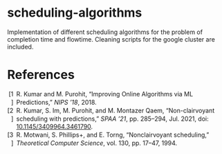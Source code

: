 # scheduling-algorithms
Implementation of different scheduling algorithms for the problem of completion time and flowtime. Cleaning scripts for the google cluster are included.  
# References
<div class="csl-bib-body" style="line-height: 1.35; ">
  <div class="csl-entry" style="clear: left; ">
    <div class="csl-left-margin" style="float: left; padding-right: 0.5em;text-align: right; width: 1em;">[1]</div><div class="csl-right-inline" style="margin: 0 .4em 0 1.5em;">R. Kumar and M. Purohit, “Improving Online Algorithms via ML Predictions,” <i>NIPS ’18</i>, 2018.</div>
  </div>
  <span class="Z3988" title="url_ver=Z39.88-2004&amp;ctx_ver=Z39.88-2004&amp;rfr_id=info%3Asid%2Fzotero.org%3A2&amp;rft_val_fmt=info%3Aofi%2Ffmt%3Akev%3Amtx%3Ajournal&amp;rft.genre=article&amp;rft.atitle=Improving%20Online%20Algorithms%20via%20ML%20Predictions&amp;rft.jtitle=NIPS%20'18&amp;rft.aufirst=Ravi&amp;rft.aulast=Kumar&amp;rft.au=Ravi%20Kumar&amp;rft.au=Manish%20Purohit&amp;rft.date=2018"></span>
  <div class="csl-entry" style="clear: left; ">
    <div class="csl-left-margin" style="float: left; padding-right: 0.5em;text-align: right; width: 1em;">[2]</div><div class="csl-right-inline" style="margin: 0 .4em 0 1.5em;">R. Kumar, S. Im, M. Purohit, and M. Montazer Qaem, “Non-clairvoyant scheduling with predictions,” <i>SPAA ’21</i>, pp. 285–294, Jul. 2021, doi: <a href="https://doi.org/10.1145/3409964.3461790">10.1145/3409964.3461790</a>.</div>
  </div>
  <span class="Z3988" title="url_ver=Z39.88-2004&amp;ctx_ver=Z39.88-2004&amp;rfr_id=info%3Asid%2Fzotero.org%3A2&amp;rft_id=info%3Adoi%2F10.1145%2F3409964.3461790&amp;rft_val_fmt=info%3Aofi%2Ffmt%3Akev%3Amtx%3Ajournal&amp;rft.genre=article&amp;rft.atitle=Non-clairvoyant%20scheduling%20with%20predictions&amp;rft.jtitle=SPAA%20'21&amp;rft.aufirst=Ravi&amp;rft.aulast=Kumar&amp;rft.au=Ravi%20Kumar&amp;rft.au=Sungjin%20Im&amp;rft.au=Manish%20Purohit&amp;rft.au=Mahshid%20Montazer%20Qaem&amp;rft.date=2021-07-06&amp;rft.pages=285-294&amp;rft.spage=285&amp;rft.epage=294&amp;rft.issn=23294957"></span>
  <div class="csl-entry" style="clear: left; ">
    <div class="csl-left-margin" style="float: left; padding-right: 0.5em;text-align: right; width: 1em;">[3]</div><div class="csl-right-inline" style="margin: 0 .4em 0 1.5em;">R. Motwani, S. Phillips+, and E. Torng, “Nonclairvoyant scheduling,” <i>Theoretical Computer Science</i>, vol. 130, pp. 17–47, 1994.</div>
  </div>
  <span class="Z3988" title="url_ver=Z39.88-2004&amp;ctx_ver=Z39.88-2004&amp;rfr_id=info%3Asid%2Fzotero.org%3A2&amp;rft_val_fmt=info%3Aofi%2Ffmt%3Akev%3Amtx%3Ajournal&amp;rft.genre=article&amp;rft.atitle=Nonclairvoyant%20scheduling&amp;rft.jtitle=Theoretical%20Computer%20Science&amp;rft.volume=130&amp;rft.aufirst=Rajeev&amp;rft.aulast=Motwani&amp;rft.au=Rajeev%20Motwani&amp;rft.au=Steven%20Phillips%2B&amp;rft.au=Eric%20Torng&amp;rft.date=1994&amp;rft.pages=17-47&amp;rft.spage=17&amp;rft.epage=47"></span>
</div>
